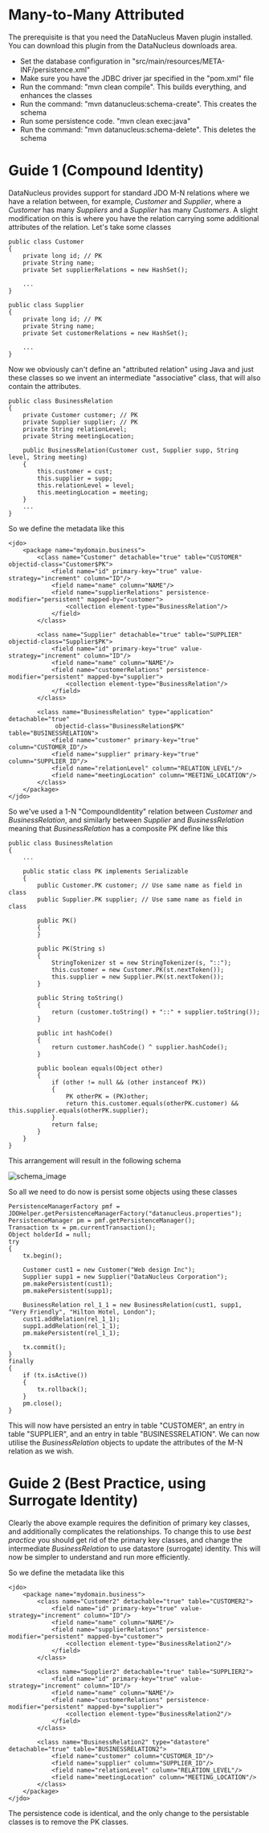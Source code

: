 # Many-to-Many Attributed

The prerequisite is that you need the DataNucleus Maven plugin installed. You can download this plugin from the DataNucleus downloads area.

* Set the database configuration in "src/main/resources/META-INF/persistence.xml"
* Make sure you have the JDBC driver jar specified in the "pom.xml" file
* Run the command: "mvn clean compile". This builds everything, and enhances the classes
* Run the command: "mvn datanucleus:schema-create". This creates the schema
* Run some persistence code. "mvn clean exec:java"
* Run the command: "mvn datanucleus:schema-delete". This deletes the schema


# Guide 1 (Compound Identity)

DataNucleus provides support for standard JDO M-N relations where we have a relation between, for example, _Customer_ and _Supplier_, 
where a _Customer_ has many _Suppliers_ and a _Supplier_ has many _Customers_. 
A slight modification on this is where you have the relation carrying some additional attributes of the relation. Let's take some classes

```
public class Customer
{
    private long id; // PK
    private String name;
    private Set supplierRelations = new HashSet();

    ...
}
```

```
public class Supplier
{
    private long id; // PK
    private String name;
    private Set customerRelations = new HashSet();

    ...
}
```

Now we obviously can't define an "attributed relation" using Java and just these classes so we invent an intermediate "associative" class, that will also contain the attributes.

```
public class BusinessRelation
{
    private Customer customer; // PK
    private Supplier supplier; // PK
    private String relationLevel;
    private String meetingLocation;

    public BusinessRelation(Customer cust, Supplier supp, String level, String meeting)
    {
        this.customer = cust;
        this.supplier = supp;
        this.relationLevel = level;
        this.meetingLocation = meeting;
    }
    ...
}
```

So we define the metadata like this

```
<jdo>
    <package name="mydomain.business">
        <class name="Customer" detachable="true" table="CUSTOMER" objectid-class="Customer$PK">
            <field name="id" primary-key="true" value-strategy="increment" column="ID"/>
            <field name="name" column="NAME"/>
            <field name="supplierRelations" persistence-modifier="persistent" mapped-by="customer">
                <collection element-type="BusinessRelation"/>
            </field>
        </class>

        <class name="Supplier" detachable="true" table="SUPPLIER" objectid-class="Supplier$PK">
            <field name="id" primary-key="true" value-strategy="increment" column="ID"/>
            <field name="name" column="NAME"/>
            <field name="customerRelations" persistence-modifier="persistent" mapped-by="supplier">
                <collection element-type="BusinessRelation"/>
            </field>
        </class>

        <class name="BusinessRelation" type="application" detachable="true"
             objectid-class="BusinessRelation$PK" table="BUSINESSRELATION">
            <field name="customer" primary-key="true" column="CUSTOMER_ID"/>
            <field name="supplier" primary-key="true" column="SUPPLIER_ID"/>
            <field name="relationLevel" column="RELATION_LEVEL"/>
            <field name="meetingLocation" column="MEETING_LOCATION"/>
        </class>
    </package>
</jdo>
```

So we've used a 1-N "CompoundIdentity" relation between _Customer_ and _BusinessRelation_, and similarly between _Supplier_ and _BusinessRelation_ 
meaning that _BusinessRelation_ has a composite PK define like this

```
public class BusinessRelation
{
    ...

    public static class PK implements Serializable
    {
        public Customer.PK customer; // Use same name as field in class
        public Supplier.PK supplier; // Use same name as field in class

        public PK()
        {
        }

        public PK(String s)
        {
            StringTokenizer st = new StringTokenizer(s, "::");
            this.customer = new Customer.PK(st.nextToken());
            this.supplier = new Supplier.PK(st.nextToken());
        }

        public String toString()
        {
            return (customer.toString() + "::" + supplier.toString());
        }

        public int hashCode()
        {
            return customer.hashCode() ^ supplier.hashCode();
        }

        public boolean equals(Object other)
        {
            if (other != null && (other instanceof PK))
            {
                PK otherPK = (PK)other;
                return this.customer.equals(otherPK.customer) && this.supplier.equals(otherPK.supplier);
            }
            return false;
        }
    }
}
```

This arrangement will result in the following schema

![schema_image](docs/many_to_many_attributed.jpg)


So all we need to do now is persist some objects using these classes

```
PersistenceManagerFactory pmf = JDOHelper.getPersistenceManagerFactory("datanucleus.properties");
PersistenceManager pm = pmf.getPersistenceManager();
Transaction tx = pm.currentTransaction();
Object holderId = null;
try
{
    tx.begin();

    Customer cust1 = new Customer("Web design Inc");
    Supplier supp1 = new Supplier("DataNucleus Corporation");
    pm.makePersistent(cust1);
    pm.makePersistent(supp1);

    BusinessRelation rel_1_1 = new BusinessRelation(cust1, supp1, "Very Friendly", "Hilton Hotel, London");
    cust1.addRelation(rel_1_1);
    supp1.addRelation(rel_1_1);
    pm.makePersistent(rel_1_1);

    tx.commit();
}
finally
{
    if (tx.isActive())
    {
        tx.rollback();
    }
    pm.close();
}
```

This will now have persisted an entry in table "CUSTOMER", an entry in table "SUPPLIER", and an entry in table "BUSINESSRELATION". 
We can now utilise the _BusinessRelation_ objects to update the attributes of the M-N relation as we wish.



# Guide 2 (Best Practice, using Surrogate Identity)

Clearly the above example requires the definition of primary key classes, and additionally complicates the relationships.
To change this to use *best practice* you should get rid of the primary key classes, and change the intermediate _BusinessRelation_
to use datastore (surrogate) identity. This will now be simpler to understand and run more efficiently.


So we define the metadata like this

```
<jdo>
    <package name="mydomain.business">
        <class name="Customer2" detachable="true" table="CUSTOMER2">
            <field name="id" primary-key="true" value-strategy="increment" column="ID"/>
            <field name="name" column="NAME"/>
            <field name="supplierRelations" persistence-modifier="persistent" mapped-by="customer">
                <collection element-type="BusinessRelation2"/>
            </field>
        </class>

        <class name="Supplier2" detachable="true" table="SUPPLIER2">
            <field name="id" primary-key="true" value-strategy="increment" column="ID"/>
            <field name="name" column="NAME"/>
            <field name="customerRelations" persistence-modifier="persistent" mapped-by="supplier">
                <collection element-type="BusinessRelation2"/>
            </field>
        </class>

        <class name="BusinessRelation2" type="datastore" detachable="true" table="BUSINESSRELATION2">
            <field name="customer" column="CUSTOMER_ID"/>
            <field name="supplier" column="SUPPLIER_ID"/>
            <field name="relationLevel" column="RELATION_LEVEL"/>
            <field name="meetingLocation" column="MEETING_LOCATION"/>
        </class>
    </package>
</jdo>
```

The persistence code is identical, and the only change to the persistable classes is to remove the PK classes.